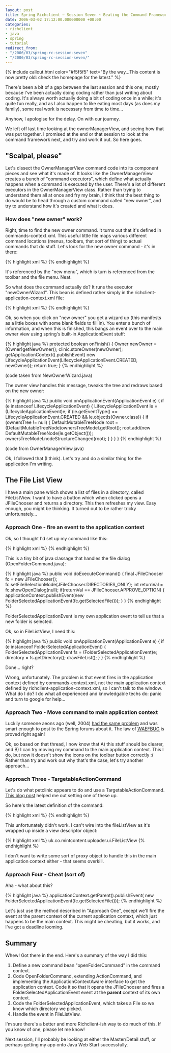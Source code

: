 ```yaml
---
layout: post
title: Spring Richclient ~ Session Seven ~ Beating the Command Framework into Submission
date: 2006-03-02 17:12:00.000000000 +00:00
categories:
- richclient
- java
- spring
- tutorial
redirect_from:
- "/2006/03/spring-rc-session-seven"
- "/2006/03/spring-rc-session-seven/"
---
```

{% include callout.html color="#f5f5f5" text="By the way...This content is now pretty old: check the homepage for the latest." %}
          
<p>There's been a bit of a gap between the last session and this one; mostly because I've been actually doing coding rather than just writing about coding. It's always worth actually doing a bit of coding once in a while; it's quite fun really, and as I also happen to like eating most days (as does my family), some real work is necessary from time to time...</p>
<p>Anyhow, I apologise for the delay. On with our journey.</p>
<p>We left off last time looking at the ownerManagerView, and seeing how that was put together. I promised at the end or that session to look at the command framework next, and try and work it out. So here goes.</p>
<h2>"Scalpal, please"</h2>
<p>Let's dissect the OwnerManagerView command code into its component pieces and see what it's made of. It looks like the OwnerManagerView creates a bunch of "command executors", which define what actually happens when a command is executed by the user. There's a lot of different executors in the OwnerManagerView class. Rather than trying to understand them all at once and fry my brain, I think that the best thing to do would be to head through a custom command called "new owner", and try to understand how it's created and what it does.</p>
<h3>How does "new owner" work?</h3>
<p>Right, time to find the new owner command. It turns out that it's defined in commands-context.xml. This useful little file maps various different command locations (menus, toolbars, that sort of thing) to actual commands that do stuff. Let's look for the new owner command - it's in there:</p>
<p>{% highlight xml %}
  <bean id="newOwnerCommand"
    class="org.springframework.richclient.command.TargetableActionCommand">
<property name="commandExecutor">
      <ref bean="newOwnerWizard"/>
    </property>
  </bean>
{% endhighlight %}</p>
<p>It's referenced by the "new menu", which is turn is referenced from the toolbar and the file menu. Neat.</p>
<p>So what does the command actually do? It runs the executor "newOwnerWizard". This bean is defined rather simply in the richclient-application-context.xml file:</p>
<p>{% highlight xml %}
  <bean id="newOwnerWizard"
	class="org.springframework.richclient.samples.petclinic.ui.NewOwnerWizard">
<property name="clinic">
      <ref bean="clinic"/>
    </property>
  </bean>
{% endhighlight %}</p>
<p>Ok, so when you click on "new owner" you get a wizard up (this manifests as a little boxes with some blank fields to fill in). You enter a bunch of information, and when this is finished, this bangs an event over to the main owner view using spring's built-in ApplicationEvent stuff:</p>
<p>{% highlight java %}
 protected boolean onFinish() {
   Owner newOwner = (Owner)getNewOwner();
   clinic.storeOwner(newOwner);
   getApplicationContext().publishEvent(
     new LifecycleApplicationEvent(LifecycleApplicationEvent.CREATED, newOwner));
   return true;
 }
{% endhighlight %}</p>
<p>(code taken from NewOwnerWizard.java)</p>
<p>The owner view handles this message, tweaks the tree and redraws based on the new owner:</p>
<p>{% highlight java %}
public void onApplicationEvent(ApplicationEvent e) {
  if (e instanceof LifecycleApplicationEvent) {
    LifecycleApplicationEvent le = (LifecycleApplicationEvent)e;
    if (le.getEventType() == LifecycleApplicationEvent.CREATED &amp;&amp; le.objectIs(Owner.class)) {
      if (ownersTree != null) {
        DefaultMutableTreeNode root = (DefaultMutableTreeNode)ownersTreeModel.getRoot();
        root.add(new DefaultMutableTreeNode(le.getObject()));
        ownersTreeModel.nodeStructureChanged(root);
      }
    }
  }
}
{% endhighlight %}</p>
<p>(code from OwnerManagerView.java)</p>
<p>Ok, I followed that (I think). Let's try and do a similar thing for the application I'm writing.</p>
<h2>The File List View</h2>
<p>I have a main pane which shows a list of files in a directory, called FileListView. I want to have a button which when clicked opens a JFileChooser and returns a directory. This then refreshes my view. Easy enough, you might be thinking. It turned out to be rather tricky unfortunately...</p>
<h3>Approach One - fire an event to the application context</h3>
<p>Ok, so I thought I'd set up my command like this:</p>
<p>{% highlight xml %}
  <bean id="openFolderCommand"
        class="uk.co.mintcontent.uploader.command.OpenFolderCommand"/>
{% endhighlight %}</p>
<p>This is a tiny bit of java classage that handles the file dialog (OpenFolderCommand.java):</p>
<p>{% highlight java %}
public void doExecuteCommand()
{
  final JFileChooser fc = new JFileChooser();
  fc.setFileSelectionMode(JFileChooser.DIRECTORIES_ONLY);
  int returnVal = fc.showOpenDialog(null);
  if(returnVal == JFileChooser.APPROVE_OPTION) {
    applicationContext.publishEvent(new FolderSelectedApplicationEvent(fc.getSelectedFile()));
  }
}
{% endhighlight %}</p>
<p>FolderSelectedApplicationEvent is my own application event to tell us that a new folder is selected.</p>
<p>Ok, so in FileListView, I need this:</p>
<p>{% highlight java %}
public void onApplicationEvent(ApplicationEvent e)
{
  if (e instanceof FolderSelectedApplicationEvent)
  {
    FolderSelectedApplicationEvent fs = (FolderSelectedApplicationEvent)e;
    directory = fs.getDirectory();
    drawFileList();
  }
}
{% endhighlight %}</p>
<p>Done... right?</p>
<p>Wrong, unfortunately. The problem is that event fires in the application context defined by commands-context.xml, not the main application context defined by richclient-application-context.xml, so I can't talk to the window. What do I do? I do what all experienced and knowledgable techs do: panic and turn to google for help...</p>
<h3>Approach Two - Move command to main application context</h3>
<p>Luckily someone aeons ago (well, 2004) <a href="http://forum.springframework.org/archive/index.php/t-11599.html">had the same problem</a> and was smart enough to post to the Spring forums about it. The law of <a href="#" title="When All Else Fails, Boot Up Google" style="border-bottom:1px dotted">WAEFBUG</a> is proved right again!</p>
<p>Ok, so based on that thread, I now know that A) this stuff should be clearer, and B) I can try moving my command to the main application context. This I do, but now it doesn't show the icons on the toolbar button correctly :( Rather than try and work out why that's the case, let's try another approach...</p>
<h3>Approach Three - TargetableActionCommand</h3>
<p>Let's do what petclinic appears to do and use a TargetableActionCommand. <a href="http://www.ditchnet.org/wp/2005/06/05/remedial-spring-rcp-episode-2-targetableactioncommands-and-the-edt/">This blog post</a> helped me out setting one of these up.</p>
<p>So here's the latest definition of the command:</p>
<p>{% highlight xml %}
  <bean id="openFolderCommand"
	class="org.springframework.richclient.command.TargetableActionCommand">
<property name="commandExecutor">
      <ref bean="fileListView"/>
    </property>
  </bean>
{% endhighlight %}</p>
<p>This unfortunately didn't work. I can't wire into the fileListView as it's wrapped up inside a view descriptor object:</p>
<p>{% highlight xml %}
  <bean id="fileListView"
        class="org.springframework.richclient.application.support.DefaultViewDescriptor">
<property name="viewClass">
    <value>uk.co.mintcontent.uploader.ui.FileListView</value>
  </property>
  </bean>
{% endhighlight %}</p>
<p>I don't want to write some sort of proxy object to handle this in the main application context either - that seems overkill.</p>
<h3>Approach Four - Cheat (sort of)</h3>
<p>Aha - what about this?</p>
<p>{% highlight java %}
  applicationContext.getParent().publishEvent(
    new FolderSelectedApplicationEvent(fc.getSelectedFile()));
{% endhighlight %}</p>
<p>Let's just use the method described in "Approach One", except we'll fire the event at the parent context of the current application context, which just happens to be the main context. This might be cheating, but it works, and I've got a deadline looming.</p>
<h2>Summary</h2>
<p>Whew! Got there in the end. Here's a summary of the way I did this:</p>
<ol>
<li>Define a new command bean "openFolderCommand" in the command context.</li>
<li>Code OpenFolderCommand, extending ActionCommand, and implementing the ApplicationContextAware interface to get the application context. Code it so that it opens the JFileChooser and fires a FolderSelectedApplicationEvent event at the <b>parent</b> context of its own context.</li>
<li>Code the FolderSelectedApplicationEvent, which takes a File so we know which directory we picked.</li>
<li>Handle the event in FileListView.</li>
</ol>
<p>I'm sure there's a better and more Richclient-ish way to do much of this. If you know of one, please let me know!</p>
<p>Next session, I'll probably be looking at either the Master/Detail stuff, or perhaps getting my app onto Java Web Start successfully.</p>
